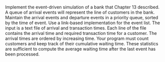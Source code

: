 Implement the event-driven simulation of a bank that Chapter 13 described. A queue of arrival events will represent the line of customers in the bank. Maintain the arrival events and departure events in a priority queue, sorted by the time of event. Use a link-based implementation for the event list. The input is a text file of arrival and transaction times. Each line of the file contains the arrival time and required transaction time for a customer. The arrival times are ordered by increasing time. Your program must count customers and keep track of their cumulative waiting time. These statistics are sufficient to compute the average waiting time after the last event has been processed.
